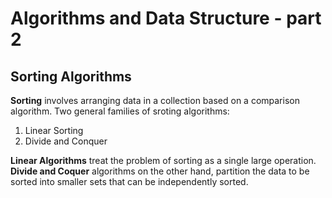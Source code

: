 # Algorithms and Data Structure - part 2
## Sorting Algorithms
__Sorting__ involves arranging data in a collection based on a comparison algorithm. Two general families of sroting algorithms:
1. Linear Sorting
2. Divide and Conquer

__Linear Algorithms__ treat the problem of sorting as a single large operation. __Divide and Coquer__ algorithms on the other hand, partition the data to be sorted into smaller sets that can be independently sorted. 